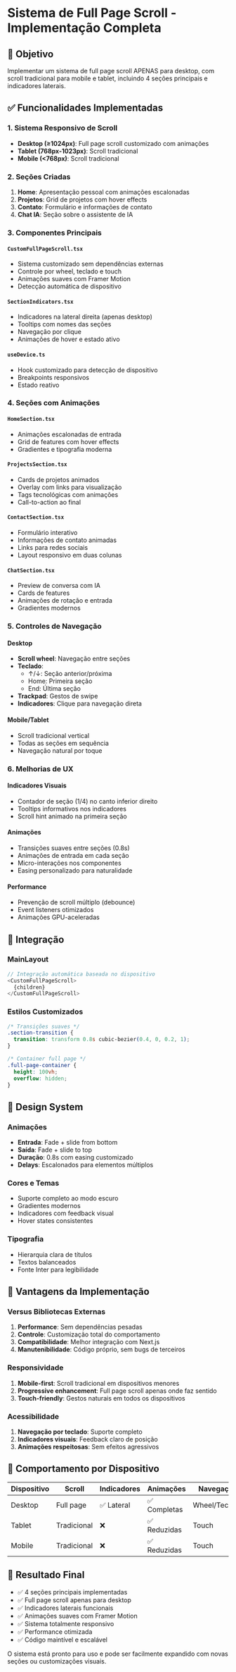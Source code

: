 # Sistema de Full Page Scroll - Implementação Completa

## 🎯 Objetivo
Implementar um sistema de full page scroll APENAS para desktop, com scroll tradicional para mobile e tablet, incluindo 4 seções principais e indicadores laterais.

## ✅ Funcionalidades Implementadas

### 1. Sistema Responsivo de Scroll
- **Desktop (≥1024px)**: Full page scroll customizado com animações
- **Tablet (768px-1023px)**: Scroll tradicional 
- **Mobile (<768px)**: Scroll tradicional

### 2. Seções Criadas
1. **Home**: Apresentação pessoal com animações escalonadas
2. **Projetos**: Grid de projetos com hover effects
3. **Contato**: Formulário e informações de contato
4. **Chat IA**: Seção sobre o assistente de IA

### 3. Componentes Principais

#### `CustomFullPageScroll.tsx`
- Sistema customizado sem dependências externas
- Controle por wheel, teclado e touch
- Animações suaves com Framer Motion
- Detecção automática de dispositivo

#### `SectionIndicators.tsx`
- Indicadores na lateral direita (apenas desktop)
- Tooltips com nomes das seções
- Navegação por clique
- Animações de hover e estado ativo

#### `useDevice.ts`
- Hook customizado para detecção de dispositivo
- Breakpoints responsivos
- Estado reativo

### 4. Seções com Animações

#### `HomeSection.tsx`
- Animações escalonadas de entrada
- Grid de features com hover effects
- Gradientes e tipografia moderna

#### `ProjectsSection.tsx`
- Cards de projetos animados
- Overlay com links para visualização
- Tags tecnológicas com animações
- Call-to-action ao final

#### `ContactSection.tsx`
- Formulário interativo
- Informações de contato animadas
- Links para redes sociais
- Layout responsivo em duas colunas

#### `ChatSection.tsx`
- Preview de conversa com IA
- Cards de features
- Animações de rotação e entrada
- Gradientes modernos

### 5. Controles de Navegação

#### Desktop
- **Scroll wheel**: Navegação entre seções
- **Teclado**: 
  - ↑/↓: Seção anterior/próxima
  - Home: Primeira seção
  - End: Última seção
- **Trackpad**: Gestos de swipe
- **Indicadores**: Clique para navegação direta

#### Mobile/Tablet
- Scroll tradicional vertical
- Todas as seções em sequência
- Navegação natural por toque

### 6. Melhorias de UX

#### Indicadores Visuais
- Contador de seção (1/4) no canto inferior direito
- Tooltips informativos nos indicadores
- Scroll hint animado na primeira seção

#### Animações
- Transições suaves entre seções (0.8s)
- Animações de entrada em cada seção
- Micro-interações nos componentes
- Easing personalizado para naturalidade

#### Performance
- Prevenção de scroll múltiplo (debounce)
- Event listeners otimizados
- Animações GPU-aceleradas

## 🔧 Integração

### MainLayout
```typescript
// Integração automática baseada no dispositivo
<CustomFullPageScroll>
  {children}
</CustomFullPageScroll>
```

### Estilos Customizados
```css
/* Transições suaves */
.section-transition {
  transition: transform 0.8s cubic-bezier(0.4, 0, 0.2, 1);
}

/* Container full page */
.full-page-container {
  height: 100vh;
  overflow: hidden;
}
```

## 🎨 Design System

### Animações
- **Entrada**: Fade + slide from bottom
- **Saída**: Fade + slide to top  
- **Duração**: 0.8s com easing customizado
- **Delays**: Escalonados para elementos múltiplos

### Cores e Temas
- Suporte completo ao modo escuro
- Gradientes modernos
- Indicadores com feedback visual
- Hover states consistentes

### Tipografia
- Hierarquia clara de títulos
- Textos balanceados
- Fonte Inter para legibilidade

## 🚀 Vantagens da Implementação

### Versus Bibliotecas Externas
1. **Performance**: Sem dependências pesadas
2. **Controle**: Customização total do comportamento
3. **Compatibilidade**: Melhor integração com Next.js
4. **Manutenibilidade**: Código próprio, sem bugs de terceiros

### Responsividade
1. **Mobile-first**: Scroll tradicional em dispositivos menores
2. **Progressive enhancement**: Full page scroll apenas onde faz sentido
3. **Touch-friendly**: Gestos naturais em todos os dispositivos

### Acessibilidade
1. **Navegação por teclado**: Suporte completo
2. **Indicadores visuais**: Feedback claro de posição
3. **Animações respeitosas**: Sem efeitos agressivos

## 📱 Comportamento por Dispositivo

| Dispositivo | Scroll | Indicadores | Animações | Navegação |
|-------------|---------|-------------|-----------|-----------|
| Desktop | Full page | ✅ Lateral | ✅ Completas | Wheel/Teclado |
| Tablet | Tradicional | ❌ | ✅ Reduzidas | Touch |
| Mobile | Tradicional | ❌ | ✅ Reduzidas | Touch |

## 🎯 Resultado Final

- ✅ 4 seções principais implementadas
- ✅ Full page scroll apenas para desktop
- ✅ Indicadores laterais funcionais
- ✅ Animações suaves com Framer Motion
- ✅ Sistema totalmente responsivo
- ✅ Performance otimizada
- ✅ Código maintível e escalável

O sistema está pronto para uso e pode ser facilmente expandido com novas seções ou customizações visuais.